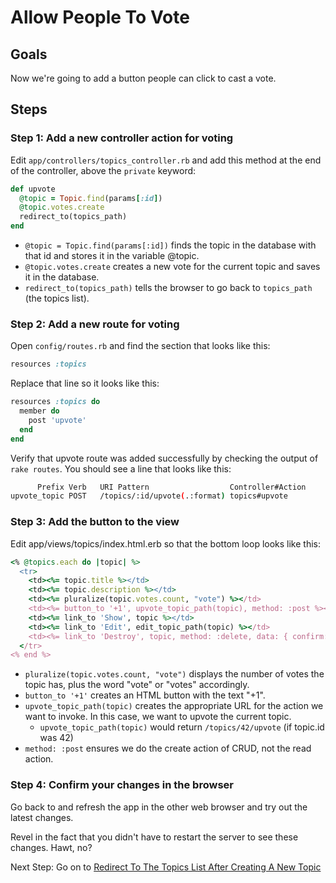 # Allow People To Vote

## Goals
Now we're going to add a button people can click to cast a vote.

## Steps
### Step 1: Add a new controller action for voting
Edit `app/controllers/topics_controller.rb` and add this method at the end of the controller, above the `private` keyword:

```ruby
def upvote
  @topic = Topic.find(params[:id])
  @topic.votes.create
  redirect_to(topics_path)
end
```

* `@topic = Topic.find(params[:id])` finds the topic in the database with that id and stores it in the variable @topic.
* `@topic.votes.create` creates a new vote for the current topic and saves it in the database.
* `redirect_to(topics_path)` tells the browser to go back to `topics_path` (the topics list).

### Step 2: Add a new route for voting
Open `config/routes.rb` and find the section that looks like this:

```ruby
resources :topics
```

Replace that line so it looks like this:

```ruby
resources :topics do
  member do
    post 'upvote'
  end
end
```

Verify that upvote route was added successfully by checking the output of `rake routes`. You should see a line that looks like this:

```bash
      Prefix Verb   URI Pattern                  Controller#Action
upvote_topic POST   /topics/:id/upvote(.:format) topics#upvote
```
### Step 3: Add the button to the view
Edit app/views/topics/index.html.erb so that the bottom loop looks like this:

```ruby
<% @topics.each do |topic| %>
  <tr>
    <td><%= topic.title %></td>
    <td><%= topic.description %></td>
    <td><%= pluralize(topic.votes.count, "vote") %></td>
    <td><%= button_to '+1', upvote_topic_path(topic), method: :post %></td>
    <td><%= link_to 'Show', topic %></td>
    <td><%= link_to 'Edit', edit_topic_path(topic) %></td>
    <td><%= link_to 'Destroy', topic, method: :delete, data: { confirm: 'Are you sure?' } %></td>
  </tr>
<% end %>
```

* `pluralize(topic.votes.count, "vote")` displays the number of votes the topic has, plus the word "vote" or "votes" accordingly.
* `button_to '+1'` creates an HTML button with the text "+1".
* `upvote_topic_path(topic)` creates the appropriate URL for the action we want to invoke. In this case, we want to upvote the current topic.
  * `upvote_topic_path(topic)` would return `/topics/42/upvote` (if topic.id was 42)
* `method: :post` ensures we do the create action of CRUD, not the read action.

### Step 4: Confirm your changes in the browser
Go back to and refresh the app in the other web browser and try out the latest changes.

Revel in the fact that you didn't have to restart the server to see these changes. Hawt, no?

Next Step:
Go on to [Redirect To The Topics List After Creating A New Topic](redirect_to_the_topics_list_after_creating_a_new_topic.md)
